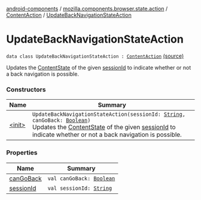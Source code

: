 [android-components](../../../index.md) / [mozilla.components.browser.state.action](../../index.md) / [ContentAction](../index.md) / [UpdateBackNavigationStateAction](./index.md)

# UpdateBackNavigationStateAction

`data class UpdateBackNavigationStateAction : `[`ContentAction`](../index.md) [(source)](https://github.com/mozilla-mobile/android-components/blob/master/components/browser/state/src/main/java/mozilla/components/browser/state/action/BrowserAction.kt#L299)

Updates the [ContentState](../../../mozilla.components.browser.state.state/-content-state/index.md) of the given [sessionId](session-id.md) to indicate whether or not a back navigation is possible.

### Constructors

| Name | Summary |
|---|---|
| [&lt;init&gt;](-init-.md) | `UpdateBackNavigationStateAction(sessionId: `[`String`](https://kotlinlang.org/api/latest/jvm/stdlib/kotlin/-string/index.html)`, canGoBack: `[`Boolean`](https://kotlinlang.org/api/latest/jvm/stdlib/kotlin/-boolean/index.html)`)`<br>Updates the [ContentState](../../../mozilla.components.browser.state.state/-content-state/index.md) of the given [sessionId](session-id.md) to indicate whether or not a back navigation is possible. |

### Properties

| Name | Summary |
|---|---|
| [canGoBack](can-go-back.md) | `val canGoBack: `[`Boolean`](https://kotlinlang.org/api/latest/jvm/stdlib/kotlin/-boolean/index.html) |
| [sessionId](session-id.md) | `val sessionId: `[`String`](https://kotlinlang.org/api/latest/jvm/stdlib/kotlin/-string/index.html) |
